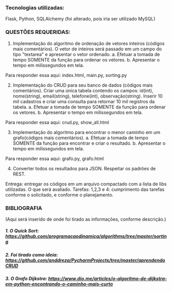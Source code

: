 ### Tecnologias utilizadas:
Flask, Python, SQLAlchemy (foi alterado, pois iria ser utilizado MySQL)


### QUESTÕES REQUERIDAS:
1. Implementação do algoritmo de ordenação de vetores inteiros (códigos mais comentários). O vetor de inteiros será passado em um campo do tipo "textarea" e apresentar o vetor ordenado.
a. Efetuar a tomada de tempo SOMENTE da função para ordenar os vetores. 
b. Apresentar o tempo em milissegundos em tela. 

Para responder essa aqui:
index.html, main.py, sorting.py

2. Implementação do CRUD para seu banco de dados (códigos mais comentários). Criar uma única tabela contendo os campos: id(int), nome(string), email(string), telefone(int), observação(string). Inserir 10 mil cadastros e criar uma consulta para retornar 10 mil registros da tabela.
a. Efetuar a tomada de tempo SOMENTE da função para ordenar os vetores. 
b. Apresentar o tempo em milissegundos em tela. 

Para responder essa aqui:
crud.py, show_all.html

3. Implementação do algoritmo para encontrar o menor caminho em um grafo(códigos mais comentários).
a. Efetuar a tomada de tempo SOMENTE da função para encontrar e criar o resultado.
b. Apresentar o tempo em milissegundos em tela.

Para responder essa aqui:
grafo.py, grafo.html 

4. Converter todos os resultados para JSON. Respeitar os padrões de REST.

Entrega: entregar os códigos em um arquivo compactado com a lista de libs utilizadas. O que será avaliado. 
Tarefas: 1,2,3 e 4: cumprimento das tarefas conforme o solicitado, e conforme o planejamento. 


### BIBLIOGRAFIA
(Aqui será inserido de onde foi tirado as informações, conforme descrição.)

##### 1. O Quick Sort: https://github.com/programacaodinamica/algorithms/tree/master/sorting
##### 2. Foi tirado como ideia: https://github.com/anddreza/PycharmProjects/tree/master/aprendendoCRUD
##### 3. O Grafo Dijkstra: https://www.dio.me/articles/o-algoritmo-de-dijkstra-em-python-encontrando-o-caminho-mais-curto